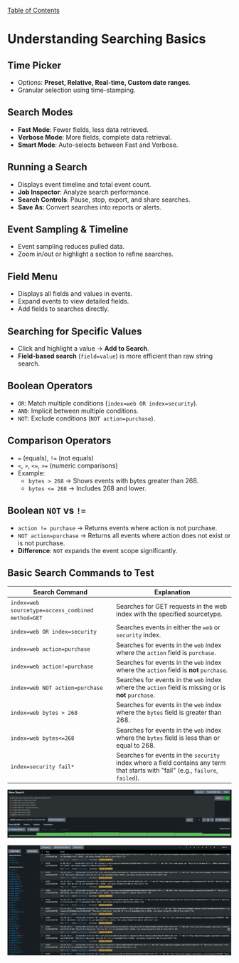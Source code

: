 [Table of Contents](https://github.com/drajaram614/SPLUNK/blob/main/README.md)

# Understanding Searching Basics

## Time Picker
- Options: **Preset, Relative, Real-time, Custom date ranges**.
- Granular selection using time-stamping.

## Search Modes
- **Fast Mode**: Fewer fields, less data retrieved.
- **Verbose Mode**: More fields, complete data retrieval.
- **Smart Mode**: Auto-selects between Fast and Verbose.

## Running a Search
- Displays event timeline and total event count.
- **Job Inspector**: Analyze search performance.
- **Search Controls**: Pause, stop, export, and share searches.
- **Save As**: Convert searches into reports or alerts.

## Event Sampling & Timeline
- Event sampling reduces pulled data.
- Zoom in/out or highlight a section to refine searches.

## Field Menu
- Displays all fields and values in events.
- Expand events to view detailed fields.
- Add fields to searches directly.

## Searching for Specific Values
- Click and highlight a value → **Add to Search**.
- **Field-based search** (`field=value`) is more efficient than raw string search.

## Boolean Operators
- `OR`: Match multiple conditions (`index=web OR index=security`).
- `AND`: Implicit between multiple conditions.
- `NOT`: Exclude conditions (`NOT action=purchase`).

## Comparison Operators
- `=` (equals), `!=` (not equals)
- `<`, `>`, `<=`, `>=` (numeric comparisons)
- Example:
  - `bytes > 268` → Shows events with bytes greater than 268.
  - `bytes <= 268` → Includes 268 and lower.

## Boolean `NOT` vs `!=`
- `action != purchase` → Returns events where action is not purchase.
- `NOT action=purchase` → Returns all events where action does not exist or is not purchase.
- **Difference**: `NOT` expands the event scope significantly.

## Basic Search Commands to Test
| Search Command | Explanation |
|---------------|------------|
| `index=web sourcetype=access_combined method=GET` | Searches for GET requests in the web index with the specified sourcetype. |
| `index=web OR index=security` | Searches events in either the `web` or `security` index. |
| `index=web action=purchase` | Searches for events in the `web` index where the `action` field is `purchase`. |
| `index=web action!=purchase` | Searches for events in the `web` index where the `action` field is **not** `purchase`. |
| `index=web NOT action=purchase` | Searches for events in the `web` index where the `action` field is missing or is **not** `purchase`. |
| `index=web bytes > 268` | Searches for events in the `web` index where the `bytes` field is greater than 268. |
| `index=web bytes<=268` | Searches for events in the `web` index where the `bytes` field is less than or equal to 268. |
| `index=security fail*` | Searches for events in the `security` index where a field contains any term that starts with "fail" (e.g., `failure`, `failed`). |

![Search Queries](img/3.png)  
  

![Search Ouput](img/4.png)  
  